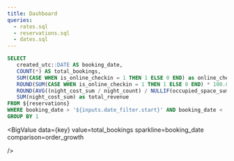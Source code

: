 ```yaml
---
title: Dashboard
queries:
  - rates.sql
  - reservations.sql
  - dates.sql
---
```



<DateInput
    name=date_filter
    data={dates}
    dates=booking_date
    title='Date Range'
    presetRanges=none
    range
/>

```sql key
SELECT 
   created_utc::DATE AS booking_date,
   COUNT(*) AS total_bookings,
   SUM(CASE WHEN is_online_checkin = 1 THEN 1 ELSE 0 END) as online_checkins,
   ROUND(SUM(CASE WHEN is_online_checkin = 1 THEN 1 ELSE 0 END) * 100.0 / COUNT(*), 2) as online_checkin_rate,
   ROUND(AVG((night_cost_sum / night_count) / NULLIF(occupied_space_sum, 0)), 2) as avg_night_revenue_per_occupied_capacity,
   SUM(night_cost_sum) as total_revenue
FROM ${reservations}
WHERE booking_date > '${inputs.date_filter.start}' AND booking_date < '${inputs.date_filter.end}'
GROUP BY 1
```



<BigValue 
  data={key} 
  value=total_bookings
  sparkline=booking_date
  comparison=order_growth

/>

<LineChart
    data={key}
    x=booking_date
    y=total_bookings
/>
